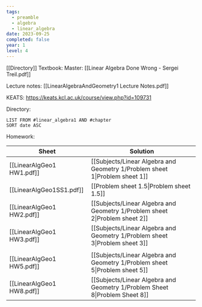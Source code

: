```yaml
---
tags:
  - preamble
  - algebra
  - linear_algebra
date: 2023-09-25
completed: false
year: 1
level: 4
---
```

[[Directory]]
Textbook: 
Master: [[Linear Algebra Done Wrong - Sergei Treil.pdf]]

Lecture notes: [[LinearAlgebraAndGeometry1 Lecture Notes.pdf]]

KEATS: https://keats.kcl.ac.uk/course/view.php?id=109731

Directory:
```dataview
LIST FROM #linear_algebra1 AND #chapter
SORT date ASC
```

Homework:

| Sheet                     | Solution                                                                    |
| ------------------------- | --------------------------------------------------------------------------- |
| [[LinearAlgGeo1 HW1.pdf]] | [[Subjects/Linear Algebra and Geometry 1/Problem sheet 1\|Problem sheet 1]] |
| [[LinearAlgGeo1SS1.pdf]]  | [[Problem sheet 1.5\|Problem sheet 1.5]]                                    |
| [[LinearAlgGeo1 HW2.pdf]] | [[Subjects/Linear Algebra and Geometry 1/Problem sheet 2\|Problem sheet 2]] |
| [[LinearAlgGeo1 HW3.pdf]] | [[Subjects/Linear Algebra and Geometry 1/Problem sheet 3\|Problem sheet 3]] |
|                           |                                                                             |
| [[LinearAlgGeo1 HW5.pdf]] | [[Subjects/Linear Algebra and Geometry 1/Problem sheet 5\|Problem sheet 5]] |
| [[LinearAlgGeo1 HW8.pdf]] | [[Subjects/Linear Algebra and Geometry 1/Problem Sheet 8\|Problem Sheet 8]] |
